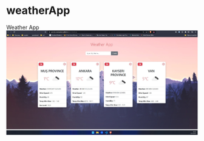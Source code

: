 # weatherApp
Weather App
 ![Weather App](https://github.com/yusufyunuskaymaz/flag-app-2/blob/main/Screenshot_1.jpg)
